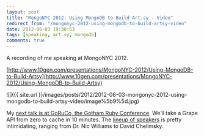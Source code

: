 ```yaml
---
layout: post
title: "MongoNYC 2012: Using MongoDB to Build Art.sy - Video"
redirect_from: "/mongonyc-2012-using-mongodb-to-build-artsy-video"
date: 2012-06-03 19:30:53
tags: [speaking, art.sy, mongodb]
comments: true
---
```

A recording of me speaking at MongoNYC 2012.

[http://www.10gen.com/presentations/MongoNYC-2012/Using-MongoDB-to-Build-Artsy](http://www.10gen.com/presentations/MongoNYC-2012/Using-MongoDB-to-Build-Artsy)

![]({{ site.url }}/images/posts/2012/2012-06-03-mongonyc-2012-using-mongodb-to-build-artsy-video/image%5b9%5d.jpg)

My [next talk is at GoRuCo, the Gotham Ruby Conference](http://goruco.com/). We’ll take a Grape API from zero to cache in 10 minutes. The [lineup of speakers](http://goruco.com/speakers/) is pretty intimidating, ranging from Dr. Nic Williams to David Chelimsky.
